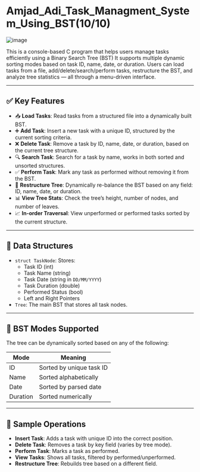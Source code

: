 # Amjad_Adi_Task_Managment_System_Using_BST(10/10)

![image](https://github.com/user-attachments/assets/34c896aa-425e-44bf-aec2-ac0cb90a0d89)

This is a console-based C program that helps users manage tasks efficiently using a Binary Search Tree (BST)
It supports multiple dynamic sorting modes based on task ID, name, date, or duration. Users can load tasks from a file, add/delete/search/perform tasks, restructure the BST, and analyze tree statistics — all through a menu-driven interface.

---

## ✅ Key Features

- 📥 **Load Tasks**: Read tasks from a structured file into a dynamically built BST.
- ➕ **Add Task**: Insert a new task with a unique ID, structured by the current sorting criteria.
- ❌ **Delete Task**: Remove a task by ID, name, date, or duration, based on the current tree structure.
- 🔍 **Search Task**: Search for a task by name, works in both sorted and unsorted structures.
- ✅ **Perform Task**: Mark any task as performed without removing it from the BST.
- 📂 **Restructure Tree**: Dynamically re-balance the BST based on any field: ID, name, date, or duration.
- 📊 **View Tree Stats**: Check the tree’s height, number of nodes, and number of leaves.
- 📈 **In-order Traversal**: View unperformed or performed tasks sorted by the current structure.

---

## 🧠 Data Structures

- `struct TaskNode`: Stores:
  - Task ID (int)
  - Task Name (string)
  - Task Date (string in `DD/MM/YYYY`)
  - Task Duration (double)
  - Performed Status (bool)
  - Left and Right Pointers
- `Tree`: The main BST that stores all task nodes.

---

## 🔄 BST Modes Supported

The tree can be dynamically sorted based on any of the following:

| Mode        | Meaning                 |
|-------------|--------------------------|
| ID          | Sorted by unique task ID |
| Name        | Sorted alphabetically    |
| Date        | Sorted by parsed date    |
| Duration    | Sorted numerically       |

---

## 🧪 Sample Operations

- **Insert Task**: Adds a task with unique ID into the correct position.
- **Delete Task**: Removes a task by key field (varies by tree mode).
- **Perform Task**: Marks a task as performed.
- **View Tasks**: Shows all tasks, filtered by performed/unperformed.
- **Restructure Tree**: Rebuilds tree based on a different field.
